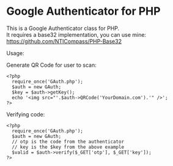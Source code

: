 Google Authenticator for PHP
============================

This is a Google Authenticator class for PHP.  
It requires a base32 implementation, you can use mine: https://github.com/NTICompass/PHP-Base32

Usage:

Generate QR Code for user to scan:

    <?php
      require_once('GAuth.php');
      $auth = new GAuth;
      $key = $auth->getKey();
      echo '<img src="'.$auth->QRCode('YourDomain.com').'" />';
    ?>

Verifying code:

    <?php
      require_once('GAuth.php');
      $auth = new GAuth;
	  // otp is the code from the authenticator
	  // key is the $key from the above example
      $valid = $auth->verify($_GET['otp'], $_GET['key']);	          
    ?>
